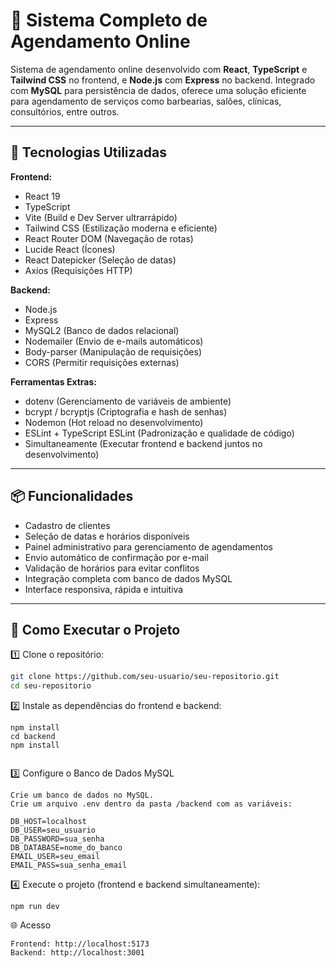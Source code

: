 # 📅 Sistema Completo de Agendamento Online

Sistema de agendamento online desenvolvido com **React**, **TypeScript** e **Tailwind CSS** no frontend, e **Node.js** com **Express** no backend. Integrado com **MySQL** para persistência de dados, oferece uma solução eficiente para agendamento de serviços como barbearias, salões, clínicas, consultórios, entre outros.

---

## 🚀 Tecnologias Utilizadas

**Frontend:**
- React 19  
- TypeScript  
- Vite (Build e Dev Server ultrarrápido)  
- Tailwind CSS (Estilização moderna e eficiente)  
- React Router DOM (Navegação de rotas)  
- Lucide React (Ícones)  
- React Datepicker (Seleção de datas)  
- Axios (Requisições HTTP)  

**Backend:**  
- Node.js  
- Express  
- MySQL2 (Banco de dados relacional)  
- Nodemailer (Envio de e-mails automáticos)  
- Body-parser (Manipulação de requisições)  
- CORS (Permitir requisições externas)  

**Ferramentas Extras:**  
- dotenv (Gerenciamento de variáveis de ambiente)  
- bcrypt / bcryptjs (Criptografia e hash de senhas)  
- Nodemon (Hot reload no desenvolvimento)  
- ESLint + TypeScript ESLint (Padronização e qualidade de código)  
- Simultaneamente (Executar frontend e backend juntos no desenvolvimento)  

---

## 📦 Funcionalidades

- Cadastro de clientes  
- Seleção de datas e horários disponíveis  
- Painel administrativo para gerenciamento de agendamentos  
- Envio automático de confirmação por e-mail  
- Validação de horários para evitar conflitos  
- Integração completa com banco de dados MySQL  
- Interface responsiva, rápida e intuitiva  

---

## 🔧 Como Executar o Projeto

1️⃣ Clone o repositório:

```bash
git clone https://github.com/seu-usuario/seu-repositorio.git
cd seu-repositorio


````
2️⃣ Instale as dependências do frontend e backend:
````
npm install
cd backend
npm install


````
3️⃣ Configure o Banco de Dados MySQL
````
Crie um banco de dados no MySQL.
Crie um arquivo .env dentro da pasta /backend com as variáveis:

DB_HOST=localhost
DB_USER=seu_usuario
DB_PASSWORD=sua_senha
DB_DATABASE=nome_do_banco
EMAIL_USER=seu_email
EMAIL_PASS=sua_senha_email

````
4️⃣ Execute o projeto (frontend e backend simultaneamente):
````
npm run dev

````
🌐 Acesso
````
Frontend: http://localhost:5173
Backend: http://localhost:3001


